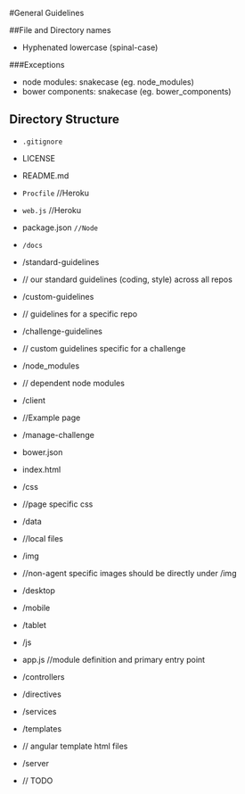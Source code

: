 #General Guidelines

##File and Directory names
- Hyphenated lowercase (spinal-case)

###Exceptions
- node modules: snakecase (eg. node_modules)
- bower components: snakecase (eg. bower_components)

## Directory Structure
- `.gitignore`
- LICENSE
- README.md
- `Procfile` //Heroku
- `web.js` //Heroku
- package.json `//Node`
- `/docs`
 - /standard-guidelines
  - // our standard guidelines (coding, style) across all repos
 - /custom-guidelines  
  - // guidelines for a specific repo
 - /challenge-guidelines  
  - // custom guidelines specific for a challenge
- /node_modules
 - // dependent node modules
- /client
 - //Example page
 - /manage-challenge
  - bower.json
  - index.html
  - /css
   - //page specific css
  - /data
   - //local files
  - /img
   - //non-agent specific images should be directly under /img
   - /desktop
   - /mobile
   - /tablet
  - /js
   - app.js //module definition and primary entry point 
   - /controllers
   - /directives
   - /services
  - /templates
   - // angular template html files

- /server
 - // TODO

